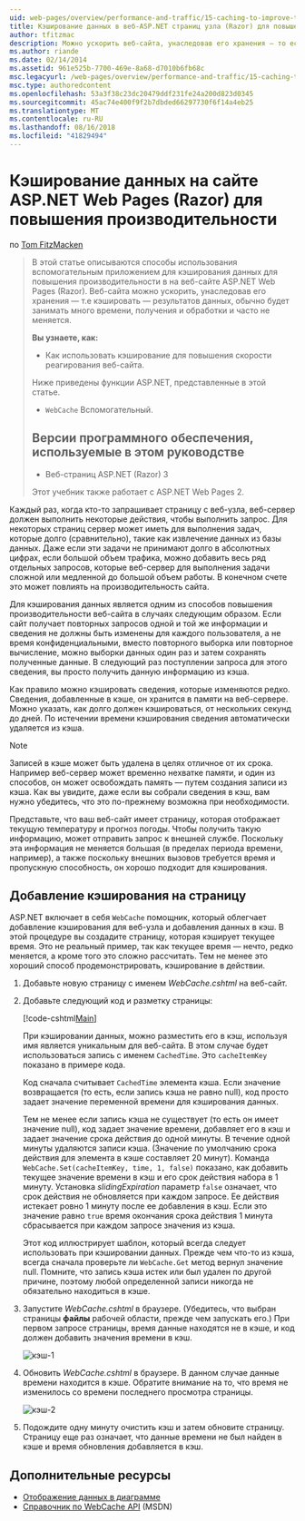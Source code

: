 ```yaml
---
uid: web-pages/overview/performance-and-traffic/15-caching-to-improve-the-performance-of-your-website
title: Кэширование данных в веб-ASP.NET страниц узла (Razor) для повышения производительности | Документация Майкрософт
author: tfitzmac
description: Можно ускорить веб-сайта, унаследовав его хранения — то есть кэш — результаты, обычно бы много времени получения и обработки данных...
ms.author: riande
ms.date: 02/14/2014
ms.assetid: 961e525b-7700-469e-8a68-d7010b6fb68c
msc.legacyurl: /web-pages/overview/performance-and-traffic/15-caching-to-improve-the-performance-of-your-website
msc.type: authoredcontent
ms.openlocfilehash: 53a3f38c23dc20479ddf231fe24a200d823d0345
ms.sourcegitcommit: 45ac74e400f9f2b7dbded66297730f6f14a4eb25
ms.translationtype: MT
ms.contentlocale: ru-RU
ms.lasthandoff: 08/16/2018
ms.locfileid: "41829494"
---
```

<a name="caching-data-in-an-aspnet-web-pages-razor-site-for-better-performance"></a>Кэширование данных на сайте ASP.NET Web Pages (Razor) для повышения производительности
====================
по [Tom FitzMacken](https://github.com/tfitzmac)

> В этой статье описываются способы использования вспомогательным приложением для кэширования данных для повышения производительности в на веб-сайте ASP.NET Web Pages (Razor). Веб-сайта можно ускорить, унаследовав его хранения &#8212; т.е кэшировать &#8212; результатов данных, обычно будет занимать много времени, получения и обработки и часто не меняется.
> 
> **Вы узнаете, как:** 
> 
> - Как использовать кэширование для повышения скорости реагирования веб-сайта.
> 
> Ниже приведены функции ASP.NET, представленные в этой статье.
> 
> - `WebCache` Вспомогательный.
>   
> 
> ## <a name="software-versions-used-in-the-tutorial"></a>Версии программного обеспечения, используемые в этом руководстве
> 
> 
> - Веб-страниц ASP.NET (Razor) 3
>   
> 
> Этот учебник также работает с ASP.NET Web Pages 2.


Каждый раз, когда кто-то запрашивает страницу с веб-узла, веб-сервер должен выполнить некоторые действия, чтобы выполнить запрос. Для некоторых страниц сервер может иметь для выполнения задач, которые долго (сравнительно), такие как извлечение данных из базы данных. Даже если эти задачи не принимают долго в абсолютных цифрах, если большой объем трафика, можно добавить весь ряд отдельных запросов, которые веб-сервер для выполнения задачи сложной или медленной до большой объем работы. В конечном счете это может повлиять на производительность сайта.

Для кэширования данных является одним из способов повышения производительности веб-сайта в случаях следующим образом. Если сайт получает повторных запросов одной и той же информации и сведения не должны быть изменены для каждого пользователя, а не время конфиденциальными, вместо повторного выборка или повторное вычисление, можно выборки данных один раз и затем сохранять полученные данные. В следующий раз поступлении запроса для этого сведения, вы просто получить данную информацию из кэша.

Как правило можно кэшировать сведения, которые изменяются редко. Сведения, добавленные в кэше, он хранится в памяти на веб-сервере. Можно указать, как долго должен кэшироваться, от нескольких секунд до дней. По истечении времени кэширования сведения автоматически удаляется из кэша.

> [!NOTE]
> Записей в кэше может быть удалена в целях отличное от их срока. Например веб-сервер может временно нехватке памяти, и один из способов, он может освобождать память — путем создания записи из кэша. Как вы увидите, даже если вы собрали сведения в кэш, вам нужно убедитесь, что это по-прежнему возможна при необходимости.


Представьте, что ваш веб-сайт имеет страницу, которая отображает текущую температуру и прогноз погоды. Чтобы получить такую информацию, может отправить запрос к внешней службе. Поскольку эта информация не меняется большая (в пределах периода времени, например), а также поскольку внешних вызовов требуется время и пропускную способность, он хорошо подходит для кэширования.

## <a name="adding-caching-to-a-page"></a>Добавление кэширования на страницу

ASP.NET включает в себя `WebCache` помощник, который облегчает добавление кэширования для веб-узла и добавления данных в кэш. В этой процедуре вы создадите страницу, которая кэширует текущее время. Это не реальный пример, так как текущее время — нечто, редко меняется, а кроме того это сложно рассчитать. Тем не менее это хороший способ продемонстрировать, кэширование в действии.

1. Добавьте новую страницу с именем *WebCache.cshtml* на веб-сайт.
2. Добавьте следующий код и разметку страницы:

    [!code-cshtml[Main](15-caching-to-improve-the-performance-of-your-website/samples/sample1.cshtml)]

    При кэшировании данных, можно разместить его в кэш, используя имя является уникальным для веб-сайта. В этом случае будет использоваться запись с именем `CachedTime`. Это `cacheItemKey` показано в примере кода.

    Код сначала считывает `CachedTime` элемента кэша. Если значение возвращается (то есть, если запись кэша не равно null), код просто задает значение переменной времени для кэширования данных.

    Тем не менее если запись кэша не существует (то есть он имеет значение null), код задает значение времени, добавляет его в кэш и задает значение срока действия до одной минуты. В течение одной минуты удаляются записи кэша. (Значение по умолчанию срока действия для элемента в кэше составляет 20 минут). Команда `WebCache.Set(cacheItemKey, time, 1, false)` показано, как добавить текущее значение времени в кэш и его срок действия набора в 1 минуту. Установка *slidingExpiration* параметр `false` означает, что срок действия не обновляется при каждом запросе. Ее действия истекает ровно 1 минуту после ее добавления в кэш. Если это значение равно `true` время окончания срока действия 1 минута сбрасывается при каждом запросе значения из кэша.

    Этот код иллюстрирует шаблон, который всегда следует использовать при кэшировании данных. Прежде чем что-то из кэша, всегда сначала проверьте ли `WebCache.Get` метод вернул значение null. Помните, что запись кэша истек или был удален по другой причине, поэтому любой определенной записи никогда не обязательно находиться в кэше.
3. Запустите *WebCache.cshtml* в браузере. (Убедитесь, что выбран страницы **файлы** рабочей области, прежде чем запускать его.) При первом запросе страницы, время данные находятся не в кэше, и код должен добавить значения времени в кэш.

    ![кэш-1](15-caching-to-improve-the-performance-of-your-website/_static/image1.jpg)
4. Обновить *WebCache.cshtml* в браузере. В данном случае данные времени находится в кэше. Обратите внимание на то, что время не изменилось со времени последнего просмотра страницы.

    ![кэш-2](15-caching-to-improve-the-performance-of-your-website/_static/image2.jpg)
5. Подождите одну минуту очистить кэш и затем обновите страницу. Страницу еще раз означает, что данные времени не был найден в кэше и время обновления добавляется в кэш.

<a id="Additional_Resources"></a>
## <a name="additional-resources"></a>Дополнительные ресурсы


- [Отображение данных в диаграмме](https://go.microsoft.com/fwlink/?LinkId=202895)
- [Справочник по WebCache API](https://msdn.microsoft.com/library/system.web.helpers.webcache(v=vs.99).aspx) (MSDN)
